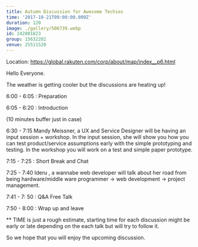 ```yaml
---
title: Autumn Discussion for Awesome Techies
time: '2017-10-21T09:00:00.000Z'
duration: 120
image: ./gallery/506739.webp
id: 242801823
group: 15632202
venue: 25511520
---
```


Location: https://global.rakuten.com/corp/about/map/index__p6.html

Hello Everyone.

The weather is getting cooler but the discussions are heating up!

6:00 - 6:05 : Preparation

6:05 - 6:20 : Introduction

(10 minutes buffer just in case)

6:30 - 7:15 Mandy Meissner, a UX and Service Designer will be having an input session + workshop. In the input session, she will show you how you can test product/service assumptions early with the simple prototyping and testing. In the workshop you will work on a test and simple paper prototype.

7:15 - 7:25 : Short Break and Chat

7:25 - 7:40 Ideru , a wannabe web developer will talk about her road from being hardware/middle ware programmer -> web development -> project management.

7:41 - 7: 50 : Q&A Free Talk

7:50 - 8:00 : Wrap up and leave

** TIME is just a rough estimate, starting time for each discussion might be early or late depending on the each talk but will try to follow it.

So we hope that you will enjoy the upcoming discussion.
